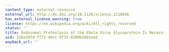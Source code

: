 ```yaml
---
content_type: external-resource
external_url: http://dx.doi.org/10.1126/science.1110656
has_external_license_warning: true
license: https://en.wikipedia.org/wiki/All_rights_reserved
status: ''
title: Endosomal Proteolysis of the Ebola Virus Glycoprotein Is Necessary for Infection
uid: 326a397d-ff72-40cc-9f32-8300b1891ead
wayback_url: ''
---
```

